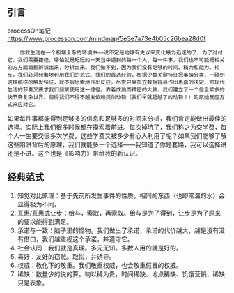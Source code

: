 ## 引言
processOn笔记 https://www.processon.com/mindmap/5e3e7a73e4b05c26bea28d0f
```
    你我生活在一个极端复杂的环境中——说不定是地球有史以来变化最为迅速的了，为了对付它，我们需要捷径。哪怕就是短短的一天当中遇到的每一个人、每一件事，我们也不可能把相关的方方面面都辨识出来，分析出来。我们做不到，因为我们没有足够的时间、精力和能力。相反，我们必须频繁地利用我们的范式、我们的首选经验，根据少数关键特征把事情分类，一碰到这样那样的触发特征，就不假思索地作出反应。尽管只靠孤立数据容易作出愚蠢的决定，可现代生活的节奏又要求我们频繁使用这一捷径。靠着成熟而精密的大脑，我们建立了一个信息繁多的快节奏复杂世界。使得我们不得不越发依赖类似动物（我们早就超越了的动物！）的原始反应方式来应对它。
```
如果每件事都能得到足够多的信息和足够多的时间来分析，我们肯定能做出最佳的选择。实际上我们很多时候都在摸索着前进。每次掉坑了，我们称之为交学费，每个人一生要交很多次学费，这些学费又被多少有心人利用了呢？如果我们能够了解这些陷阱背后的原理，我们就能多一个选择——我知道了你是套路，我可以选择进还是不进。这个也是《影响力》带给我的新认识。


## 经典范式

1. 知觉对比原理：基于先前所发生事件的性质，相同的东西（也即常温的水）会显得极为不同。
2. 互惠/互惠式让步：给与，索取，再索取。给与是为了得到，让步是为了原来的要求能得到满足。
3. 承诺与一致：脑子里的怪物。我们做出了承诺，承诺的代价越大，越是没有没有借口，我们越重视这个承诺，并遵守它。
4. 社会认同：我们就是真理。多元无知。多数人用的就是好的。
5. 喜好：友好的窃贼。取悦，并诱导。
6. 权威：教化下的敬重。我们敬重权威，也会敬重假冒的权威。
7. 稀缺：数量少的说的算。物以稀为贵，时间稀缺、地点稀缺、饥饿营销，稀缺只是表象。

